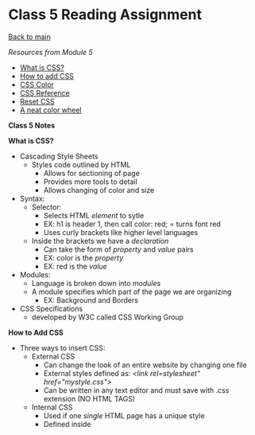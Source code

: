 # Class 5 Reading Assignment

[Back to main](https://michaeldulin.github.io/reading-notes)

*Resources from Module 5* 

- [What is CSS?](https://developer.mozilla.org/en-US/docs/Learn/CSS/First_steps/What_is_CSS)
- [How to add CSS](https://www.w3schools.com/css/css_howto.asp)
- [CSS Color](https://www.w3schools.com/cssref/pr_text_color.php)
- [CSS Reference](https://developer.mozilla.org/en-US/docs/Web/CSS/Reference)
- [Reset CSS](https://meyerweb.com/eric/tools/css/reset/)
- [A neat color wheel](https://color.adobe.com/create/color-wheel)


**Class 5 Notes**

**What is CSS?**
- Cascading Style Sheets
  - Styles code outlined by HTML
    - Allows for sectioning of page
    - Provides more tools to detail
    - Allows changing of color and size
- Syntax:
  - Selector:
    - Selects HTML *element* to sytle
    - EX: h1 is header 1, then call color: red; = turns font red
    - Uses curly brackets like higher level languages
  - Inside the brackets we have a *declaration*
    - Can take the form of *property* and *value* pairs
    - EX: color is the *property*
    - EX: red is the *value* 
- Modules:
  - Language is broken down into *modules*
  - A module specifies which part of the page we are organizing
    - EX: Background and Borders 
- CSS Specifications
  - developed by W3C called CSS Working Group     

**How to Add CSS**
- Three ways to insert CSS:
  - External CSS
    - Can change the look of an entire website by changing one file
    - External styles defined as: *<link rel=stylesheet" href="mystyle.css">*
    - Can be written in any text editor and must save with .css extension (NO HTML TAGS)
  - Internal CSS
    - Used if one *single* HTML page has a unique style
    - Defined inside <style> element inside <head>
  - Inline CSS
    - Used to apply a unique style for a *single* element
    - Inline styles can contain any CSS property
  - Hierarchy:
    - 1. Intline Style (inside an HTML element)
    - 2. External and internal style sheets (in the head section)
    - 3. Browser Default

**CSS Color**

## Things I want to know more about
